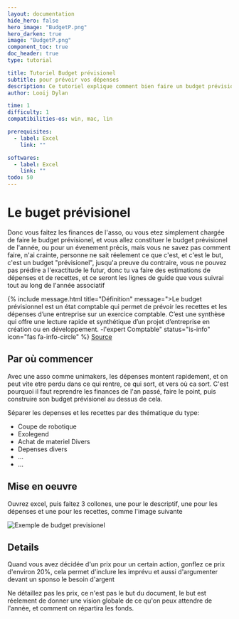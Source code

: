 ```yaml
---
layout: documentation
hide_hero: false
hero_image: "BudgetP.png"
hero_darken: true
image: "BudgetP.png"
component_toc: true
doc_header: true
type: tutorial

title: Tutoriel Budget prévisionel
subtitle: pour prévoir vos dépenses
description: Ce tutoriel explique comment bien faire un budget prévisionel.
author: Looij Dylan

time: 1
difficulty: 1
compatibilities-os: win, mac, lin

prerequisites:
  - label: Excel
    link: ""

softwares: 
  - label: Excel
    link: ""
todo: 50
---
```


# Le buget prévisionel

Donc vous faitez les finances de l'asso, ou vous etez simplement chargée de faire le budget prévisionel, et vous allez constituer le budget prévisionel de l'année, ou pour un évenement précis,
mais vous ne savez pas comment faire, n'ai crainte, personne ne sait réelement ce que c'est, et c'est le but, c'est un budget "prévisionel", jusqu'a preuve du contraire, vous ne pouvez pas prédire a l'exactitude
le futur, donc tu va faire des estimations de dépenses et de recettes, et ce seront les lignes de guide que vous suivrai tout au long de l'année associatif

{% include message.html title="Définition" message=">Le budget prévisionnel est un état comptable qui permet de prévoir les recettes et les dépenses d’une entreprise sur un exercice comptable. 
C’est une synthèse qui offre une lecture rapide et synthétique d’un projet d’entreprise en création ou en développement. -l'expert Comptable" status="is-info" icon="fas fa-info-circle" %}
[Source](https://www.l-expert-comptable.com/a/6082-budget-previsionnel-definition-objectifs-contenu-exemples.html)


## Par où commencer

Avec une asso comme unimakers, les dépenses montent rapidement, et on peut vite etre perdu dans ce qui rentre, ce qui sort, et vers où ca sort.
C'est pourquoi il faut reprendre les finances de l'an passé, faire le point, puis construire son budget prévisionel au dessus de cela.

Séparer les depenses et les recettes par des thématique du type:
* Coupe de robotique
* Exolegend
* Achat de materiel Divers
* Depenses divers
* ...
* ...

## Mise en oeuvre

Ouvrez excel, puis faitez 3 collones, une pour le descriptif, une pour les dépenses et une pour les recettes, comme l'image suivante

![Exemple de budget previsionel](ExempleDeBP.png)


## Details

Quand vous avez décidée d'un prix pour un certain action, gonflez ce prix d'environ 20%, cela permet d'inclure les imprévu et aussi d'argumenter devant un sponso le besoin d'argent

Ne détaillez pas les prix, ce n'est pas le but du document, le but est réelement de donner une vision globale de ce qu'on peux attendre de l'année, et comment on répartira les fonds.



